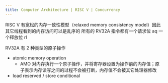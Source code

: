 ```yaml
---
title: Computer Architecture | RISC V | Concurrency
---
```


RISC V 有宽松的内存一致性模型（relaxed memory consistency model）因此其它线程看到的内存访问可以是乱序的
所有的 RV32A 指令都有一个请求位 aq 一个释放位 rl

RV32A 有 2 种类型的原子操作
- atomic memory operation
    - AMO 对内存执行一个原子操作，并将寄存器设置为操作前的内存值；原子表示内存读写之间的过程不会被打断，内存值不会被其它处理器修改
- load reserved / store conditional